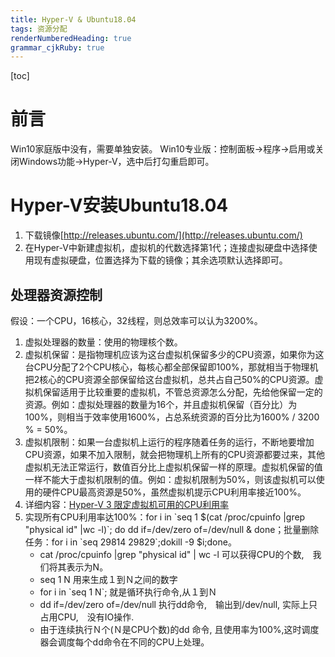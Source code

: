 ```yaml
---
title: Hyper-V & Ubuntu18.04
tags: 资源分配
renderNumberedHeading: true
grammar_cjkRuby: true
---
```


[toc]


# 前言
Win10家庭版中没有，需要单独安装。
Win10专业版：控制面板->程序->启用或关闭Windows功能->Hyper-V，选中后打勾重启即可。

# Hyper-V安装Ubuntu18.04
1. 下载镜像[http://releases.ubuntu.com/](http://releases.ubuntu.com/)
2. 在Hyper-V中新建虚拟机，虚拟机的代数选择第1代；连接虚拟硬盘中选择使用现有虚拟硬盘，位置选择为下载的镜像；其余选项默认选择即可。
## 处理器资源控制
假设：一个CPU，16核心，32线程，则总效率可以认为3200%。
1. 虚拟处理器的数量：使用的物理核个数。
2. 虚拟机保留：是指物理机应该为这台虚拟机保留多少的CPU资源，如果你为这台CPU分配了2个CPU核心，每核心都全部保留即100%，那就相当于物理机把2核心的CPU资源全部保留给这台虚拟机，总共占自己50%的CPU资源。虚拟机保留适用于比较重要的虚拟机，不管总资源怎么分配，先给他保留一定的资源。例如：虚拟处理器的数量为16个，并且虚拟机保留（百分比）为100%，则相当于效率使用1600%，占总系统资源的百分比为1600% / 3200 % = 50%。
3. 虚拟机限制：如果一台虚拟机上运行的程序随着任务的运行，不断地要增加CPU资源，如果不加入限制，就会把物理机上所有的CPU资源都要过来，其他虚拟机无法正常运行，数值百分比上虚拟机保留一样的原理。虚拟机保留的值一样不能大于虚拟机限制的值。例如：虚拟机限制为50%，则该虚拟机可以使用的硬件CPU最高资源是50%，虽然虚拟机提示CPU利用率接近100%。
4. 详细内容：[Hyper-V 3 限定虚拟机可用的CPU利用率](https://blog.51cto.com/wangshujiang/936269)
5. 实现所有CPU利用率达100%：for i in \`seq 1 $(cat /proc/cpuinfo |grep "physical id" |wc -l)\`; do dd if=/dev/zero of=/dev/null & done；批量删除任务：for i in \`seq 29814 29829\`;dokill -9 $i;done。
   - cat /proc/cpuinfo |grep "physical id" | wc -l 可以获得CPU的个数,　我们将其表示为N。
   - seq 1 N 用来生成１到Ｎ之间的数字
   - for i in \`seq 1 N\`; 就是循环执行命令,从１到Ｎ
   - dd if=/dev/zero of=/dev/null 执行dd命令,　输出到/dev/null, 实际上只占用CPU,　没有IO操作.
   - 由于连续执行Ｎ个(Ｎ是CPU个数)的dd 命令, 且使用率为100%,这时调度器会调度每个dd命令在不同的CPU上处理。